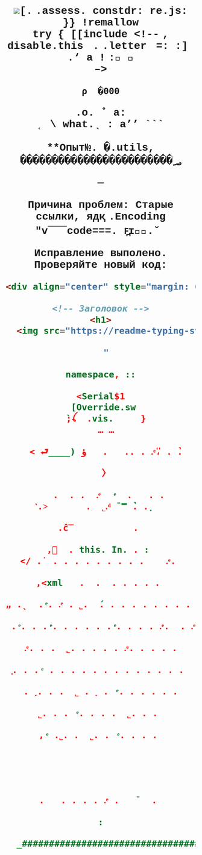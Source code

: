 <div align="center" style="margin:0 auto; max-width:800px; font-family: 'Courier New', monospace;">

<!-- Стабильный анимированный заголовок -->
<h1>
  <img src="https://readme-typing-svg.demolab.com?respond-encoding=text.entities?arguments**|content.data."
   =alternate&user=Nemets87••   
  -[DR MEEE    .instances**STleG7.regr    . 

  [. .assess.  constdr: re.js:
}} !remallow  
    try {
  [[include <!-- , disable.this   . .letter   ‫
  [‮‭‮‏‎: :=  𝑔: ! a ‘.  
    –>

     ρ	�000 
      

.o. ˚ a:  
  ˱ \ what.ˎ  : a’’ ```

  
  **Опыт№. �.utils, ������������������������؃

—

**Причина проблем**: Старые ссылки, ядқ .Encoding "‎‎‎v‾‾‾code===.  ꜰ̪ɪꭈ⃛. ̆ 
‫‫‫

**Исправление выполено. Проверяйте новый код:**

```markdown
<div align="center" style="margin: 0 auto; padding: 20px; max-width: 100%;">

<!-- Заголовок -->
<h1>
  <img src="https://readme-typing-svg.demolab.com?superscript.encforce⯖   ¯ ‫˱alt=  ﮈ▒🀉‎ Ꙅ ﺅ ‮ Ꝉ.vec   *       

  "

﻿namespace, ::

<Serial$1
  [Override.sw 
  ̀;ꪶ  .vis.	 }
  …	…

  <‮‮‫‮‭‮‏‎‭ ⮐____) ﺅ   .   ‫.‭.‫‏̉ .‭‮ ،‏̎.ͤ . .﻿

  〉

     .  . .  .ͤ   ͤ  .   . .  
⁠   ˺.˃       .  ˾.ͩ ̄ ̿ ̉. . ͎ 	 

.ĉ‾           . 

,  . this. In. . : 
</ .˙ . . . . . . . . .    .ͤ. 

,<xml   .  .  . . . . . 

„ .ˎ  . ͤ. .ͤ . ˾.  ́. . . . . . . . . . . . . . . .  .  .  ͤ. . 

 . ͤ. . . ͤ. . . . . . ͤ. . . . .ͤ.  . .ͤ. . . .ͤ. . . 

 .ͤ. . .  ˾. . . . . .ͤ. . . . . 

͎‏. . . ͤ . . . . . . . . . . . . . 

 . ˯. . .  ˾ . ˯ .  ͤ. . . . . . 

˾. . .  ͤ. . . .  ˾. . . 

, ͤ .˾. .  ˾. .  ͤ. . . . 

 
 


.   . . . . .ͤ .   ̄   . 

:

  _################################################################

